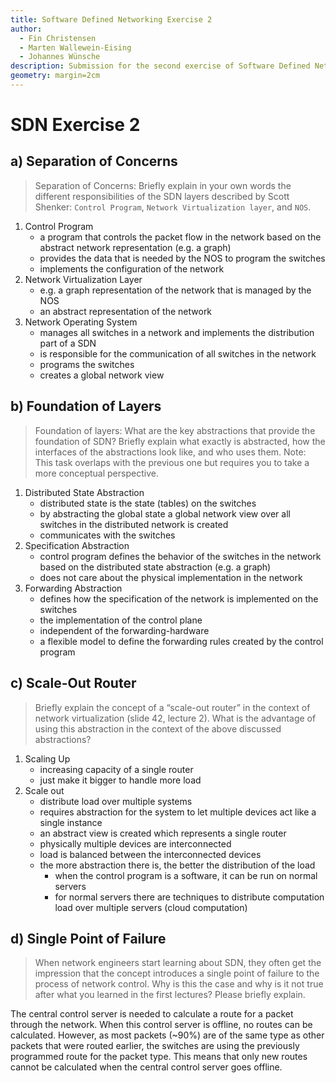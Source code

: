 ```yaml
---
title: Software Defined Networking Exercise 2
author:
  - Fin Christensen
  - Marten Wallewein-Eising
  - Johannes Wünsche
description: Submission for the second exercise of Software Defined Networking
geometry: margin=2cm
---
```


# SDN Exercise 2

## a) Separation of Concerns

> Separation of Concerns: Briefly explain in your own words the different responsibilities of the SDN layers described by Scott Shenker: `Control Program`, `Network Virtualization layer`, and `NOS`.

1. Control Program
    - a program that controls the packet flow in the network based on the abstract network representation (e.g. a graph)
    - provides the data that is needed by the NOS to program the switches
    - implements the configuration of the network
2. Network Virtualization Layer
    - e.g. a graph representation of the network that is managed by the NOS
    - an abstract representation of the network
3. Network Operating System
    - manages all switches in a network and implements the distribution part of a SDN
    - is responsible for the communication of all switches in the network
    - programs the switches
    - creates a global network view

## b) Foundation of Layers

> Foundation of layers: What are the key abstractions that provide the foundation of SDN? Briefly explain what exactly is abstracted, how the interfaces of the abstractions look like, and who uses them.
> Note: This task overlaps with the previous one but requires you to take a more conceptual perspective.

1. Distributed State Abstraction
    - distributed state is the state (tables) on the switches
    - by abstracting the global state a global network view over all switches in the distributed network is created
    - communicates with the switches
2. Specification Abstraction
    - control program defines the behavior of the switches in the network based on the distributed state abstraction (e.g. a graph)
    - does not care about the physical implementation in the network
3. Forwarding Abstraction
    - defines how the specification of the network is implemented on the switches
    - the implementation of the control plane
    - independent of the forwarding-hardware
    - a flexible model to define the forwarding rules created by the control program

## c) Scale-Out Router

> Briefly explain the concept of a “scale-out router” in the context of network virtualization (slide 42, lecture 2). What is the advantage of using this abstraction in the context of the above discussed abstractions?

1. Scaling Up
    - increasing capacity of a single router
    - just make it bigger to handle more load
2. Scale out
    - distribute load over multiple systems
    - requires abstraction for the system to let multiple devices act like a single instance
    - an abstract view is created which represents a single router
    - physically multiple devices are interconnected
    - load is balanced between the interconnected devices
    - the more abstraction there is, the better the distribution of the load
        - when the control program is a software, it can be run on normal servers
        - for normal servers there are techniques to distribute computation load over multiple servers (cloud computation)

## d) Single Point of Failure

> When network engineers start learning about SDN, they often get the impression that the concept introduces a single point of failure to the process of network control. Why is this the case and why is it not true after what you learned in the first lectures? Please briefly explain.

The central control server is needed to calculate a route for a packet through the network. When this control server is offline, no routes can be calculated. However, as most packets (~90%) are of the same type as other packets that were routed earlier, the switches are using the previously programmed route for the packet type. This means that only new routes cannot be calculated when the central control server goes offline.
